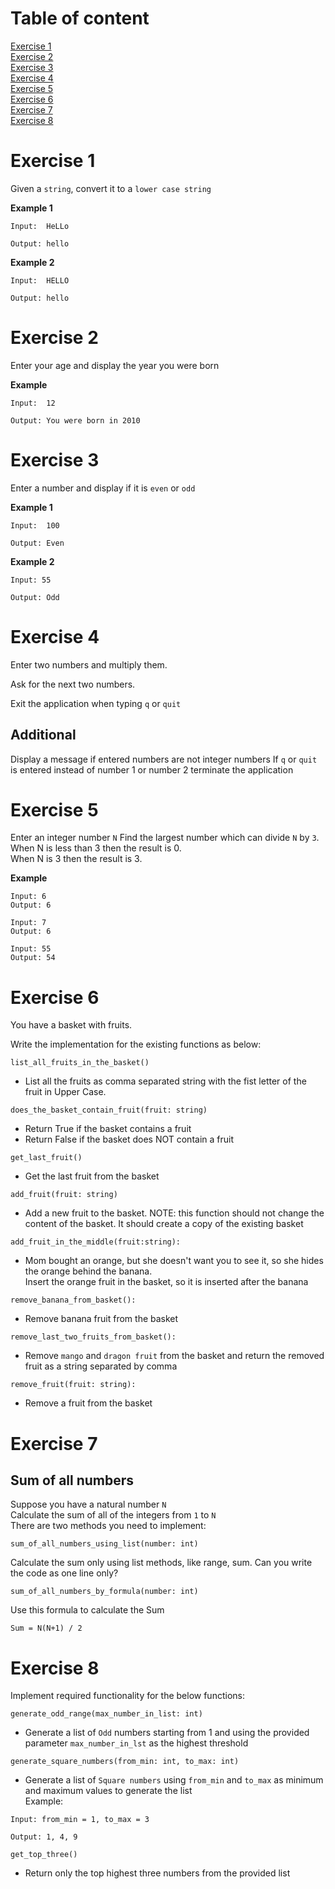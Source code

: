 # Table of content
[Exercise 1](#exercise-1)\
[Exercise 2](#exercise-2)\
[Exercise 3](#exercise-3)\
[Exercise 4](#exercise-4)\
[Exercise 5](#exercise-5)\
[Exercise 6](#exercise-6)\
[Exercise 7](#exercise-7)\
[Exercise 8](#exercise-8)

# Exercise 1

Given a `string`, convert it to a `lower case string`

**Example 1**

```
Input:  HeLLo

Output: hello
```

**Example 2**

```
Input:  HELLO

Output: hello
```


# Exercise 2
Enter your age and display the year you were born

**Example**

```
Input:  12

Output: You were born in 2010
```

# Exercise 3
Enter a number and display if it is `even` or `odd`

**Example 1**

```
Input:  100

Output: Even
```

**Example 2**

```
Input: 55

Output: Odd
```

# Exercise 4
Enter two numbers and multiply them.

Ask for the next two numbers.

Exit the application when typing `q` or `quit`

## Additional
Display a message if entered numbers are not integer numbers
If `q` or `quit` is entered instead of number 1 or number 2 terminate the application


# Exercise 5
Enter an integer number `N`
Find the largest number which can divide `N` by `3`.\
When N is less than 3 then the result is 0.\
When N is 3 then the result is 3.

**Example**

```
Input: 6
Output: 6

Input: 7
Output: 6

Input: 55
Output: 54
```

# Exercise 6
You have a basket with fruits.

Write the implementation for the existing functions as below:

```
list_all_fruits_in_the_basket()
```

- List all the fruits as comma separated string with the fist letter of the fruit in Upper Case.

```
does_the_basket_contain_fruit(fruit: string)
```

- Return True if the basket contains a fruit
- Return False if the basket does NOT contain a fruit

```
get_last_fruit()
```
  - Get the last fruit from the basket

```
add_fruit(fruit: string)
```
- Add a new fruit to the basket.
NOTE: this function should not change the content of the basket. It should create a copy of the existing basket

```
add_fruit_in_the_middle(fruit:string):
```
- Mom bought an orange, but she doesn't want you to see it, so she hides the orange behind the banana. \
Insert the orange fruit in the basket, so it is inserted after the banana
  
```
remove_banana_from_basket():
```
- Remove banana fruit from the basket
  
```
remove_last_two_fruits_from_basket():
```
- Remove `mango` and `dragon fruit` from the basket and return the removed fruit as a string separated by comma

```
remove_fruit(fruit: string):
```
- Remove a fruit from the basket

# Exercise 7
## Sum of all numbers
Suppose you have a natural number `N`\
Calculate the sum of all of the integers from `1` to `N`\
There are two methods you need to implement:
```
sum_of_all_numbers_using_list(number: int)
```
Calculate the sum only using list methods, like range, sum. Can you write the code as one line only?

```
sum_of_all_numbers_by_formula(number: int)
```
Use this formula to calculate the Sum
```
Sum = N(N+1) / 2
```

# Exercise 8
Implement required functionality for the below functions:
```
generate_odd_range(max_number_in_list: int)
```
- Generate a list of `Odd` numbers starting from 1 and using the provided parameter `max_number_in_lst` as the highest threshold 

```
generate_square_numbers(from_min: int, to_max: int)
```
- Generate a list of `Square numbers` using `from_min` and `to_max` as minimum and maximum values to generate the list\
Example:
```
Input: from_min = 1, to_max = 3

Output: 1, 4, 9
```

```
get_top_three()
```
- Return only the top highest three numbers from the provided list